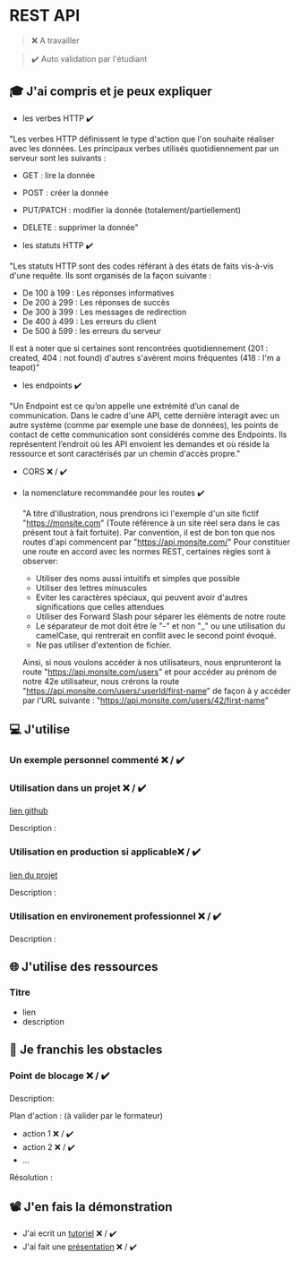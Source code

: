 # REST API

> ❌ A travailler

> ✔️ Auto validation par l'étudiant

## 🎓 J'ai compris et je peux expliquer

- les verbes HTTP ✔️

"Les verbes HTTP définissent le type d'action que l'on souhaite réaliser avec les données.
Les principaux verbes utilisés quotidiennement par un serveur sont les suivants :

- GET : lire la donnée
- POST : créer la donnée
- PUT/PATCH : modifier la donnée (totalement/partiellement)
- DELETE : supprimer la donnée"

- les statuts HTTP ✔️

"Les statuts HTTP sont des codes référant à des états de faits vis-à-vis d'une requête.
Ils sont organisés de la façon suivante :

- De 100 à 199 : Les réponses informatives
- De 200 à 299 : Les réponses de succès
- De 300 à 399 : Les messages de redirection
- De 400 à 499 : Les erreurs du client
- De 500 à 599 : les erreurs du serveur

Il est à noter que si certaines sont rencontrées quotidiennement (201 : created, 404 : not found) d'autres s'avèrent moins fréquentes (418 : I'm a teapot)"

- les endpoints ✔️

"Un Endpoint est ce qu’on appelle une extrémité d’un canal de communication.
Dans le cadre d'une API, cette dernière interagit avec un autre système (comme par exemple une base de données), les points de contact de cette communication sont considérés comme des Endpoints. Ils représentent l’endroit où les API envoient les demandes et où réside la ressource et sont caractérisés par un chemin d'accès propre."

- CORS ❌ / ✔️
- la nomenclature recommandée pour les routes ✔️

  "A titre d'illustration, nous prendrons ici l'exemple d'un site fictif "https://monsite.com" (Toute référence à un site réel sera dans le cas présent tout à fait fortuite).
  Par convention, il est de bon ton que nos routes d'api commencent par "https://api.monsite.com/"
  Pour constituer une route en accord avec les normes REST, certaines règles sont à observer:

  - Utiliser des noms aussi intuitifs et simples que possible
  - Utiliser des lettres minuscules
  - Eviter les caractères spéciaux, qui peuvent avoir d'autres significations que celles attendues
  - Utiliser des Forward Slash pour séparer les éléments de notre route
  - Le séparateur de mot doit être le "-" et non "\_" ou une utilisation du camelCase, qui rentrerait en conflit avec le second point évoqué.
  - Ne pas utiliser d'extention de fichier.

  Ainsi, si nous voulons accéder à nos utilisateurs, nous enprunteront la route "https://api.monsite.com/users" et pour accéder au prénom de notre 42e utilisateur, nous crérons la route "https://api.monsite.com/users/:userId/first-name" de façon à y accéder par l'URL suivante : "https://api.monsite.com/users/42/first-name"

## 💻 J'utilise

### Un exemple personnel commenté ❌ / ✔️

### Utilisation dans un projet ❌ / ✔️

[lien github](...)

Description :

### Utilisation en production si applicable❌ / ✔️

[lien du projet](...)

Description :

### Utilisation en environement professionnel ❌ / ✔️

Description :

## 🌐 J'utilise des ressources

### Titre

- lien
- description

## 🚧 Je franchis les obstacles

### Point de blocage ❌ / ✔️

Description:

Plan d'action : (à valider par le formateur)

- action 1 ❌ / ✔️
- action 2 ❌ / ✔️
- ...

Résolution :

## 📽️ J'en fais la démonstration

- J'ai ecrit un [tutoriel](...) ❌ / ✔️
- J'ai fait une [présentation](...) ❌ / ✔️
